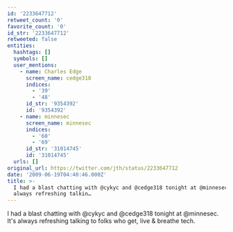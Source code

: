 ```yaml
---
id: '2233647712'
retweet_count: '0'
favorite_count: '0'
id_str: '2233647712'
retweeted: false
entities:
  hashtags: []
  symbols: []
  user_mentions:
    - name: Charles Edge
      screen_name: cedge318
      indices:
        - '39'
        - '48'
      id_str: '9354392'
      id: '9354392'
    - name: minnesec
      screen_name: minnesec
      indices:
        - '60'
        - '69'
      id_str: '31014745'
      id: '31014745'
  urls: []
original_url: https://twitter.com/jth/status/2233647712
date: '2009-06-19T04:40:46.000Z'
title: >-
  I had a blast chatting with @cykyc and @cedge318 tonight at @minnesec. It's
  always refreshing talkin…
---
```


I had a blast chatting with @cykyc and @cedge318 tonight at @minnesec. It's always refreshing talking to folks who get, live & breathe tech.